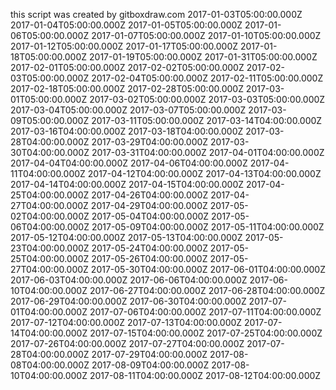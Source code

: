 this script was created by gitboxdraw.com
2017-01-03T05:00:00.000Z
2017-01-04T05:00:00.000Z
2017-01-05T05:00:00.000Z
2017-01-06T05:00:00.000Z
2017-01-07T05:00:00.000Z
2017-01-10T05:00:00.000Z
2017-01-12T05:00:00.000Z
2017-01-17T05:00:00.000Z
2017-01-18T05:00:00.000Z
2017-01-19T05:00:00.000Z
2017-01-31T05:00:00.000Z
2017-02-01T05:00:00.000Z
2017-02-02T05:00:00.000Z
2017-02-03T05:00:00.000Z
2017-02-04T05:00:00.000Z
2017-02-11T05:00:00.000Z
2017-02-18T05:00:00.000Z
2017-02-28T05:00:00.000Z
2017-03-01T05:00:00.000Z
2017-03-02T05:00:00.000Z
2017-03-03T05:00:00.000Z
2017-03-04T05:00:00.000Z
2017-03-07T05:00:00.000Z
2017-03-09T05:00:00.000Z
2017-03-11T05:00:00.000Z
2017-03-14T04:00:00.000Z
2017-03-16T04:00:00.000Z
2017-03-18T04:00:00.000Z
2017-03-28T04:00:00.000Z
2017-03-29T04:00:00.000Z
2017-03-30T04:00:00.000Z
2017-03-31T04:00:00.000Z
2017-04-01T04:00:00.000Z
2017-04-04T04:00:00.000Z
2017-04-06T04:00:00.000Z
2017-04-11T04:00:00.000Z
2017-04-12T04:00:00.000Z
2017-04-13T04:00:00.000Z
2017-04-14T04:00:00.000Z
2017-04-15T04:00:00.000Z
2017-04-25T04:00:00.000Z
2017-04-26T04:00:00.000Z
2017-04-27T04:00:00.000Z
2017-04-29T04:00:00.000Z
2017-05-02T04:00:00.000Z
2017-05-04T04:00:00.000Z
2017-05-06T04:00:00.000Z
2017-05-09T04:00:00.000Z
2017-05-11T04:00:00.000Z
2017-05-12T04:00:00.000Z
2017-05-13T04:00:00.000Z
2017-05-23T04:00:00.000Z
2017-05-24T04:00:00.000Z
2017-05-25T04:00:00.000Z
2017-05-26T04:00:00.000Z
2017-05-27T04:00:00.000Z
2017-05-30T04:00:00.000Z
2017-06-01T04:00:00.000Z
2017-06-03T04:00:00.000Z
2017-06-06T04:00:00.000Z
2017-06-10T04:00:00.000Z
2017-06-27T04:00:00.000Z
2017-06-28T04:00:00.000Z
2017-06-29T04:00:00.000Z
2017-06-30T04:00:00.000Z
2017-07-01T04:00:00.000Z
2017-07-06T04:00:00.000Z
2017-07-11T04:00:00.000Z
2017-07-12T04:00:00.000Z
2017-07-13T04:00:00.000Z
2017-07-14T04:00:00.000Z
2017-07-15T04:00:00.000Z
2017-07-25T04:00:00.000Z
2017-07-26T04:00:00.000Z
2017-07-27T04:00:00.000Z
2017-07-28T04:00:00.000Z
2017-07-29T04:00:00.000Z
2017-08-08T04:00:00.000Z
2017-08-09T04:00:00.000Z
2017-08-10T04:00:00.000Z
2017-08-11T04:00:00.000Z
2017-08-12T04:00:00.000Z
